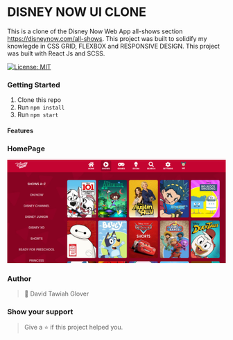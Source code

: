 # DISNEY NOW UI CLONE
This is a clone of the Disney Now Web App  all-shows section https://disneynow.com/all-shows. This project was built to solidify my knowlegde in CSS GRID, FLEXBOX and RESPONSIVE DESIGN. This project was built with React Js and SCSS.

[![License: MIT](https://img.shields.io/badge/License-MIT-yellow.svg)](https://opensource.org/licenses/MIT)

### Getting Started
1. Clone this repo
2. Run ```npm install```
3. Run ```npm start ```

#### Features

### HomePage
![Alt Text](https://github.com/DTGlov/disney-now/blob/main/readmeimg/screenshot.png)

### Author
> 👤 David Tawiah Glover

### Show your support
> Give a ⭐ if this project helped you.
